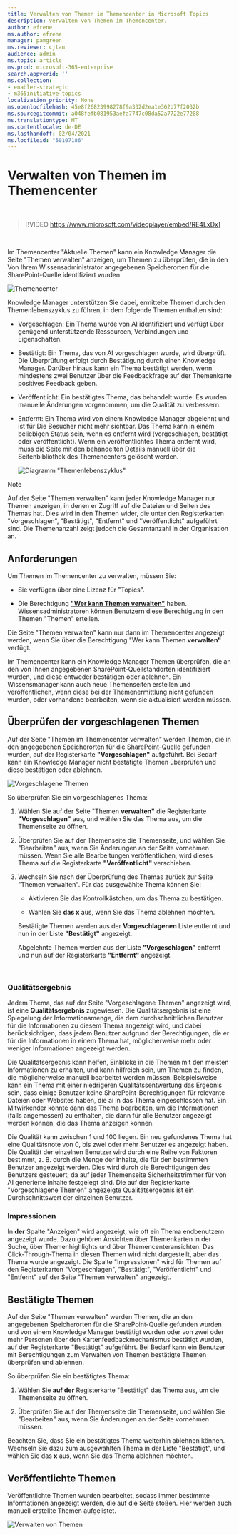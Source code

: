 ```yaml
---
title: Verwalten von Themen im Themencenter in Microsoft Topics
description: Verwalten von Themen im Themencenter.
author: efrene
ms.author: efrene
manager: pamgreen
ms.reviewer: cjtan
audience: admin
ms.topic: article
ms.prod: microsoft-365-enterprise
search.appverid: ''
ms.collection:
- enabler-strategic
- m365initiative-topics
localization_priority: None
ms.openlocfilehash: 45e8f26823998278f9a332d2ea1e362b77f2032b
ms.sourcegitcommit: a048fefb081953aefa7747c08da52a7722e77288
ms.translationtype: MT
ms.contentlocale: de-DE
ms.lasthandoff: 02/04/2021
ms.locfileid: "50107186"
---
```

# <a name="manage-topics-in-the-topic-center"></a>Verwalten von Themen im Themencenter 

</br>

> [!VIDEO https://www.microsoft.com/videoplayer/embed/RE4LxDx]  

</br>


Im Themencenter "Aktuelle Themen" kann  ein Knowledge Manager die Seite "Themen verwalten" anzeigen, um Themen zu überprüfen, die in den Von Ihrem Wissensadministrator angegebenen Speicherorten für die SharePoint-Quelle identifiziert wurden.  

   ![Themencenter](../media/knowledge-management/topic-center.png) </br> 



Knowledge Manager unterstützen Sie dabei, ermittelte Themen durch den Themenlebenszyklus zu führen, in dem folgende Themen enthalten sind:

- Vorgeschlagen: Ein Thema wurde von AI identifiziert und verfügt über genügend unterstützende Ressourcen, Verbindungen und Eigenschaften.
- Bestätigt: Ein Thema, das von AI vorgeschlagen wurde, wird überprüft. Die Überprüfung erfolgt durch Bestätigung durch einen Knowledge Manager. Darüber hinaus kann ein Thema bestätigt werden, wenn mindestens zwei Benutzer über die Feedbackfrage auf der Themenkarte positives Feedback geben.
- Veröffentlicht: Ein bestätigtes Thema, das behandelt wurde: Es wurden manuelle Änderungen vorgenommen, um die Qualität zu verbessern.
- Entfernt: Ein Thema wird von einem Knowledge Manager abgelehnt und ist für Die Besucher nicht mehr sichtbar. Das Thema kann in einem beliebigen Status sein, wenn es entfernt wird (vorgeschlagen, bestätigt oder veröffentlicht). Wenn ein veröffentlichtes Thema entfernt wird, muss die Seite mit den behandelten Details manuell über die Seitenbibliothek des Themencenters gelöscht werden.

   ![Diagramm "Themenlebenszyklus"](../media/knowledge-management/topic-lifecycle.png) </br> 

> [!Note] 
> Auf der Seite "Themen verwalten" kann jeder Knowledge Manager nur Themen anzeigen, in denen er Zugriff auf die Dateien und Seiten des Themas hat. Dies wird in den Themen wider, die unter den Registerkarten "Vorgeschlagen", "Bestätigt", "Entfernt" und "Veröffentlicht" aufgeführt sind. Die Themenanzahl zeigt jedoch die Gesamtanzahl in der Organisation an.

## <a name="requirements"></a>Anforderungen

Um Themen im Themencenter zu verwalten, müssen Sie:
- Sie verfügen über eine Lizenz für "Topics".

- Die Berechtigung [**"Wer kann Themen verwalten"**](https://docs.microsoft.com/microsoft-365/knowledge/topic-experiences-user-permissions) haben. Wissensadministratoren können Benutzern diese Berechtigung in den Themen "Themen" erteilen. 

Die Seite "Themen verwalten" kann nur dann im Themencenter angezeigt werden, wenn Sie über die Berechtigung "Wer kann Themen **verwalten"** verfügt.

Im Themencenter kann ein Knowledge Manager Themen überprüfen, die an den von Ihnen angegebenen SharePoint-Quellstandorten identifiziert wurden, und diese entweder bestätigen oder ablehnen. Ein Wissensmanager kann auch neue Themenseiten erstellen und veröffentlichen, wenn diese bei der Themenermittlung nicht gefunden wurden, oder vorhandene bearbeiten, wenn sie aktualisiert werden müssen.


## <a name="review-suggested-topics"></a>Überprüfen der vorgeschlagenen Themen

Auf der Seite "Themen im Themencenter verwalten" werden Themen, die in den angegebenen Speicherorten für die SharePoint-Quelle gefunden wurden, auf der Registerkarte **"Vorgeschlagen"** aufgeführt. Bei Bedarf kann ein Knowledge Manager nicht bestätigte Themen überprüfen und diese bestätigen oder ablehnen.

   ![Vorgeschlagene Themen](../media/knowledge-management/quality-score.png) </br> 

So überprüfen Sie ein vorgeschlagenes Thema:

1. Wählen Sie auf der Seite "Themen **verwalten"** die Registerkarte **"Vorgeschlagen"** aus, und wählen Sie das Thema aus, um die Themenseite zu öffnen.</br>

2. Überprüfen Sie auf der Themenseite die  Themenseite, und wählen Sie "Bearbeiten" aus, wenn Sie Änderungen an der Seite vornehmen müssen. Wenn Sie alle Bearbeitungen veröffentlichen, wird dieses Thema auf die Registerkarte **"Veröffentlicht"** verschieben.

3. Wechseln Sie nach der Überprüfung des Themas zurück zur Seite "Themen verwalten". Für das ausgewählte Thema können Sie:

   - Aktivieren Sie das Kontrollkästchen, um das Thema zu bestätigen.
    
   - Wählen Sie **das x** aus, wenn Sie das Thema ablehnen möchten.

    Bestätigte Themen werden aus der **Vorgeschlagenen** Liste entfernt und nun in der Liste **"Bestätigt"** angezeigt.

    Abgelehnte Themen werden aus der Liste **"Vorgeschlagen"** entfernt und nun auf der Registerkarte **"Entfernt"** angezeigt.

   </br> 

### <a name="quality-score"></a>Qualitätsergebnis

Jedem Thema, das auf der Seite "Vorgeschlagene Themen" angezeigt wird, ist eine <b>Qualitätsergebnis</b> zugewiesen. Die Qualitätsergebnis ist eine Spiegelung der Informationsmenge, die dem durchschnittlichen Benutzer für die Informationen zu diesem Thema angezeigt wird, und dabei berücksichtigen, dass jedem Benutzer aufgrund der Berechtigungen, die er für die Informationen in einem Thema hat, möglicherweise mehr oder weniger Informationen angezeigt werden. 

Die Qualitätsergebnis kann helfen, Einblicke in die Themen mit den meisten Informationen zu erhalten, und kann hilfreich sein, um Themen zu finden, die möglicherweise manuell bearbeitet werden müssen.  Beispielsweise kann ein Thema mit einer niedrigeren Qualitätssentwertung das Ergebnis sein, dass einige Benutzer keine SharePoint-Berechtigungen für relevante Dateien oder Websites haben, die ai in das Thema eingeschlossen hat. Ein Mitwirkender könnte dann das Thema bearbeiten, um die Informationen (falls angemessen) zu enthalten, die dann für alle Benutzer angezeigt werden können, die das Thema anzeigen können.

Die Qualität kann zwischen 1 und 100 liegen. Ein neu gefundenes Thema hat eine Qualitätsnote von 0, bis zwei oder mehr Benutzer es angezeigt haben. Die Qualität der einzelnen Benutzer wird durch eine Reihe von Faktoren bestimmt, z. B. durch die Menge der Inhalte, die für den bestimmten Benutzer angezeigt werden. Dies wird durch die Berechtigungen des Benutzers gesteuert, da auf jeder Themenseite Sicherheitstrimmer für von AI generierte Inhalte festgelegt sind. Die auf der Registerkarte "Vorgeschlagene Themen" angezeigte Qualitätsergebnis ist ein Durchschnittswert der einzelnen Benutzer.

### <a name="impressions"></a>Impressionen

In <b>der</b> Spalte "Anzeigen" wird angezeigt, wie oft ein Thema endbenutzern angezeigt wurde. Dazu gehören Ansichten über Themenkarten in der Suche, über Themenhighlights und über Themencenteransichten. Das Click-Through-Thema in diesen Themen wird nicht dargestellt, aber das Thema wurde angezeigt. Die Spalte "Impressionen" wird für Themen auf den Registerkarten "Vorgeschlagen", "Bestätigt", "Veröffentlicht" und "Entfernt" auf der Seite "Themen verwalten" angezeigt.


## <a name="confirmed-topics"></a>Bestätigte Themen

Auf der Seite "Themen verwalten" werden Themen, die an den angegebenen Speicherorten für die SharePoint-Quelle gefunden wurden und von einem  Knowledge Manager bestätigt wurden oder von zwei oder mehr Personen über den Kartenfeedbackmechanismus bestätigt wurden, auf der Registerkarte "Bestätigt" aufgeführt. Bei Bedarf kann ein Benutzer mit Berechtigungen zum Verwalten von Themen bestätigte Themen überprüfen und ablehnen.

So überprüfen Sie ein bestätigtes Thema:

1. Wählen Sie **auf der** Registerkarte "Bestätigt" das Thema aus, um die Themenseite zu öffnen.</br>

2. Überprüfen Sie auf der Themenseite die  Themenseite, und wählen Sie "Bearbeiten" aus, wenn Sie Änderungen an der Seite vornehmen müssen.

Beachten Sie, dass Sie ein bestätigtes Thema weiterhin ablehnen können.  Wechseln Sie dazu zum ausgewählten Thema in der Liste "Bestätigt", und wählen Sie das **x** aus, wenn Sie das Thema ablehnen möchten.

## <a name="published-topics"></a>Veröffentlichte Themen
Veröffentlichte Themen wurden bearbeitet, sodass immer bestimmte Informationen angezeigt werden, die auf die Seite stoßen. Hier werden auch manuell erstellte Themen aufgelistet.

   ![Verwalten von Themen](../media/knowledge-management/manage-topics-new.png) </br> 




